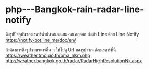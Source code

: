 # php---Bangkok-rain-radar-line-notify

ดึงรูปปัจจุบันของเรดาร์น้ำฝนหนองแขม-หนอกจอก ส่งเข้า Line ด้วย Line Notify<br>
https://notify-bot.line.me/doc/en/

ถ้าต้องการดึงรูปจากเรดาร์อื่น ๆ ให้ไปดู Url ของรูปจากแต่ละเรดาร์ที่นี่<br>
https://weather.tmd.go.th/bma_nkm.php<br>
http://weather.bangkok.go.th/radar/RadarHighResolutionNk.aspx
